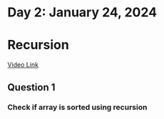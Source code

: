 # Day 2: January 24, 2024

# Recursion

[Video Link](https://www.youtube.com/watch?v=7F3MYyw3Jmg&list=PLfqMhTWNBTe0b2nM6JHVCnAkhQRGiZMSJ&index=39)

## Question 1 
### Check if array is sorted using recursion
